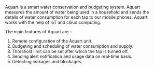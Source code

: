 Aquart is a smart water conservation and budgeting system. Aquart measures the amount of water being used in a household and sends the details of water 
consumption for each tap to our mobile phones. Aquart works with the help of IoT and cloud computing. 


The main features of Aquart are –
1. Remote configuration of the Aquart unit.
2. Budgeting and scheduling of water consumption and supply.
3. Threshold limit can be set after which the tap is turned off.
4. Sending alert notification and usage data on real-time basis. 
5. Detecting leakages and blockages.
